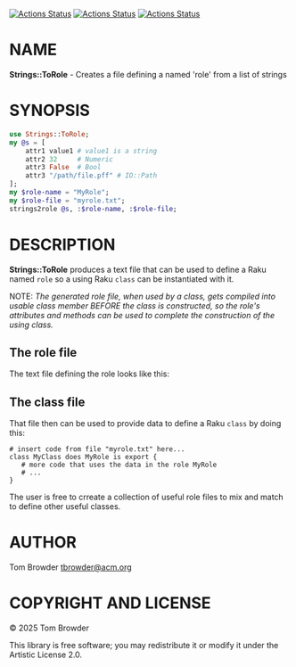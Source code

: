 [![Actions Status](https://github.com/tbrowder/Strings-ToRole/actions/workflows/linux.yml/badge.svg)](https://github.com/tbrowder/Strings-ToRole/actions) [![Actions Status](https://github.com/tbrowder/Strings-ToRole/actions/workflows/macos.yml/badge.svg)](https://github.com/tbrowder/Strings-ToRole/actions) [![Actions Status](https://github.com/tbrowder/Strings-ToRole/actions/workflows/windows.yml/badge.svg)](https://github.com/tbrowder/Strings-ToRole/actions)

NAME
====

**Strings::ToRole** - Creates a file defining a named 'role' from a list of strings

SYNOPSIS
========

```raku
use Strings::ToRole;
my @s = [
    attr1 value1 # value1 is a string
    attr2 32     # Numeric
    attr3 False  # Bool
    attr3 "/path/file.pff" # IO::Path
];
my $role-name = "MyRole";
my $role-file = "myrole.txt";
strings2role @s, :$role-name, :$role-file;
```

DESCRIPTION
===========

**Strings::ToRole** produces a text file that can be used to define a Raku named `role` so a using Raku `class` can be instantiated with it.

NOTE: *The generated role file, when used by a class, gets compiled into usable class member BEFORE the class is constructed, so the role's attributes and methods can be used to complete the construction of the using class.*

The role file
-------------

The text file defining the role looks like this:

The class file
--------------

That file then can be used to provide data to define a Raku `class` by doing this:

    # insert code from file "myrole.txt" here...
    class MyClass does MyRole is export {
       # more code that uses the data in the role MyRole
       # ...
    }

The user is free to crreate a collection of useful role files to mix and match to define other useful classes.

AUTHOR
======

Tom Browder <tbrowder@acm.org>

COPYRIGHT AND LICENSE
=====================

© 2025 Tom Browder

This library is free software; you may redistribute it or modify it under the Artistic License 2.0.

